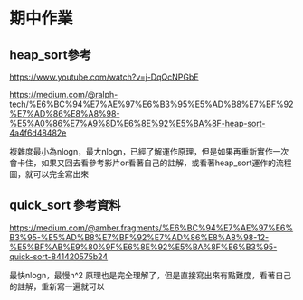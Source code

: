 # 期中作業
## heap_sort參考 

https://www.youtube.com/watch?v=j-DqQcNPGbE

https://medium.com/@ralph-tech/%E6%BC%94%E7%AE%97%E6%B3%95%E5%AD%B8%E7%BF%92%E7%AD%86%E8%A8%98-%E5%A0%86%E7%A9%8D%E6%8E%92%E5%BA%8F-heap-sort-4a4f6d48482e

複雜度最小為nlogn，最大nlogn，已經了解運作原理，但是如果再重新實作一次會卡住，如果又回去看參考影片or看著自己的註解，或看著heap_sort運作的流程圖，就可以完全寫出來

## quick_sort 參考資料
https://medium.com/@amber.fragments/%E6%BC%94%E7%AE%97%E6%B3%95-%E5%AD%B8%E7%BF%92%E7%AD%86%E8%A8%98-12-%E5%BF%AB%E9%80%9F%E6%8E%92%E5%BA%8F%E6%B3%95-quick-sort-841420575b24

最快nlogn，最慢n^2 原理也是完全理解了，但是直接寫出來有點難度，看著自己的註解，重新寫一遍就可以
